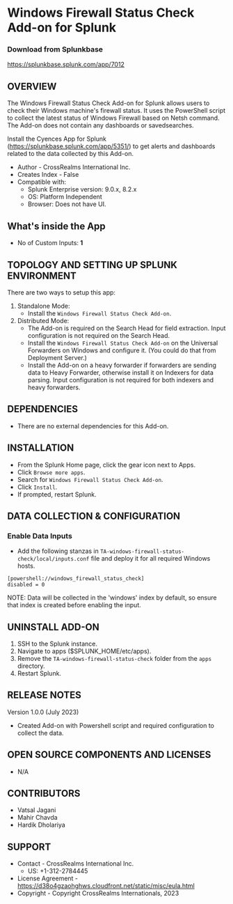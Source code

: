 # Windows Firewall Status Check Add-on for Splunk

### Download from Splunkbase
https://splunkbase.splunk.com/app/7012


OVERVIEW
--------
The Windows Firewall Status Check Add-on for Splunk allows users to check their Windows machine's firewall status. It uses the PowerShell script to collect the latest status of Windows Firewall based on Netsh command. The Add-on does not contain any dashboards or savedsearches.

Install the Cyences App for Splunk (https://splunkbase.splunk.com/app/5351/) to get alerts and dashboards related to the data collected by this Add-on.

* Author - CrossRealms International Inc.
* Creates Index - False
* Compatible with:
   * Splunk Enterprise version: 9.0.x, 8.2.x
   * OS: Platform Independent
   * Browser: Does not have UI.


## What's inside the App

* No of Custom Inputs: **1**



TOPOLOGY AND SETTING UP SPLUNK ENVIRONMENT
------------------------------------------
There are two ways to setup this app:
  1. Standalone Mode: 
     * Install the `Windows Firewall Status Check Add-on`.
  2. Distributed Mode:
     * The Add-on is required on the Search Head for field extraction. Input configuration is not required on the Search Head.
     * Install the `Windows Firewall Status Check Add-on` on the Universal Forwarders on Windows and configure it. (You could do that from Deployment Server.)
     * Install the Add-on on a heavy forwarder if forwarders are sending data to Heavy Forwarder, otherwise install it on Indexers for data parsing. Input configuration is not required for both indexers and heavy forwarders.


DEPENDENCIES
------------------------------------------------------------
* There are no external dependencies for this Add-on.


INSTALLATION
------------------------------------------------------------
* From the Splunk Home page, click the gear icon next to Apps.
* Click `Browse more apps`.
* Search for `Windows Firewall Status Check Add-on`.
* Click `Install`.
* If prompted, restart Splunk.


DATA COLLECTION & CONFIGURATION
------------------------------------------------------------
### Enable Data Inputs ###
* Add the following stanzas in `TA-windows-firewall-status-check/local/inputs.conf` file and deploy it for all required Windows hosts.
```
[powershell://windows_firewall_status_check]
disabled = 0
```
NOTE: Data will be collected in the 'windows' index by default, so ensure that index is created before enabling the input.

UNINSTALL ADD-ON
-------------
1. SSH to the Splunk instance.
2. Navigate to apps ($SPLUNK_HOME/etc/apps).
3. Remove the `TA-windows-firewall-status-check` folder from the `apps` directory.
4. Restart Splunk.


RELEASE NOTES
-------------
Version 1.0.0 (July 2023)
* Created Add-on with Powershell script and required configuration to collect the data.



OPEN SOURCE COMPONENTS AND LICENSES
------------------------------
* N/A


CONTRIBUTORS
------------
* Vatsal Jagani
* Mahir Chavda
* Hardik Dholariya



SUPPORT
-------
* Contact - CrossRealms International Inc.
  * US: +1-312-2784445
* License Agreement - https://d38o4gzaohghws.cloudfront.net/static/misc/eula.html
* Copyright - Copyright CrossRealms Internationals, 2023
